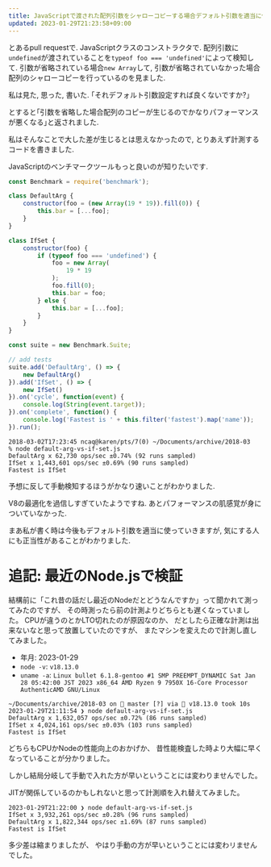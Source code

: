 ```yaml
---
title: JavaScriptで渡された配列引数をシャローコピーする場合デフォルト引数を適当に使うより引数省略を検知してシャローコピーを省略したほうが高速
updated: 2023-01-29T21:23:58+09:00
---
```


とあるpull requestで.
JavaScriptクラスのコンストラクタで.
配列引数に`undefined`が渡されていることを`typeof foo === 'undefined'`によって検知して.
引数が省略されている場合`new Array`して,
引数が省略されていなかった場合配列のシャローコピーを行っているのを見ました.

私は見た,
思った,
書いた.
｢それデフォルト引数設定すれば良くないですか?｣

とすると｢引数を省略した場合配列のコピーが生じるのでかなりパフォーマンスが悪くなる｣と返されました.

私はそんなことで大した差が生じるとは思えなかったので,
とりあえず計測するコードを書きました.

JavaScriptのベンチマークツールもっと良いのが知りたいです.

~~~js
const Benchmark = require('benchmark');

class DefaultArg {
    constructor(foo = (new Array(19 * 19)).fill(0)) {
        this.bar = [...foo];
    }
}

class IfSet {
    constructor(foo) {
        if (typeof foo === 'undefined') {
            foo = new Array(
                19 * 19
            );
            foo.fill(0);
            this.bar = foo;
        } else {
            this.bar = [...foo];
        }
    }
}

const suite = new Benchmark.Suite;

// add tests
suite.add('DefaultArg', () => {
    new DefaultArg()
}).add('IfSet', () => {
    new IfSet()
}).on('cycle', function(event) {
    console.log(String(event.target));
}).on('complete', function() {
    console.log('Fastest is ' + this.filter('fastest').map('name'));
}).run();
~~~

~~~console
2018-03-02T17:23:45 ncaq@karen/pts/7(0) ~/Documents/archive/2018-03
% node default-arg-vs-if-set.js
DefaultArg x 62,730 ops/sec ±0.74% (92 runs sampled)
IfSet x 1,443,601 ops/sec ±0.69% (90 runs sampled)
Fastest is IfSet
~~~

予想に反して手動検知するほうがかなり速いことがわかりました.

V8の最適化を過信しすぎていたようですね.
あとパフォーマンスの肌感覚が身についていなかった.

まあ私が書く時は今後もデフォルト引数を適当に使っていきますが,
気にする人にも正当性があることがわかりました.

# 追記: 最近のNode.jsで検証

結構前に「これ昔の話だし最近のNodeだとどうなんですか」って聞かれて測ってみたのですが、
その時測ったら前の計測よりどちらとも遅くなっていました。
CPUが違うのとかLTO切れたのが原因なのか、
だとしたら正確な計測は出来ないなと思って放置していたのですが、
またマシンを変えたので計測し直してみました。

* 年月: 2023-01-29
* `node -v`: `v18.13.0`
* `uname -a`: `Linux bullet 6.1.8-gentoo #1 SMP PREEMPT_DYNAMIC Sat Jan 28 05:42:00 JST 2023 x86_64 AMD Ryzen 9 7950X 16-Core Processor AuthenticAMD GNU/Linux`

~~~console
~/Documents/archive/2018-03 on  master [?] via  v18.13.0 took 10s
2023-01-29T21:11:54 ❯ node default-arg-vs-if-set.js
DefaultArg x 1,632,057 ops/sec ±0.72% (86 runs sampled)
IfSet x 4,024,161 ops/sec ±0.03% (103 runs sampled)
Fastest is IfSet
~~~

どちらもCPUかNodeの性能向上のおかげか、
昔性能検査した時より大幅に早くなっていることが分かりました。

しかし結局分岐して手動で入れた方が早いということには変わりませんでした。

JITが関係しているのかもしれないと思って計測順を入れ替えてみました。

~~~console
2023-01-29T21:22:00 ❯ node default-arg-vs-if-set.js
IfSet x 3,932,261 ops/sec ±0.28% (96 runs sampled)
DefaultArg x 1,822,344 ops/sec ±1.69% (87 runs sampled)
Fastest is IfSet
~~~

多少差は縮まりましたが、
やはり手動の方が早いということには変わリませんでした。
